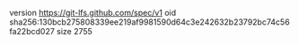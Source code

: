 version https://git-lfs.github.com/spec/v1
oid sha256:130bcb275808339ee219af9981590d64c3e242632b23792bc74c56fa22bcd027
size 2755
